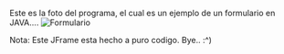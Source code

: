 Este es la foto del programa, el cual es un ejemplo de un formulario en JAVA....
![Formulario](https://user-images.githubusercontent.com/85091924/121764909-5bcf5c00-cb15-11eb-8053-4bf0baaea3c7.PNG)

Nota: Este JFrame esta hecho a puro codigo. 
Bye.. :^)
